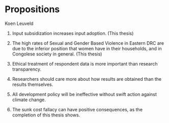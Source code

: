 # Propositions
Koen Leuveld

1. Input subsidization increases input adoption. (This thesis)

2. The high rates of Sexual and Gender Based Violence in Eastern DRC are due to the inferior position that women have in their households, and in Congolese society in general. (This thesis) 

3. Ethical treatment of respondent data is more important than research transparency. 

4. Researchers should care more about how results are obtained than the results themselves.

5. All development policy will be ineffective without swift action against climate change.

6. The sunk cost fallacy can have positive consequences, as the completion of this thesis shows.
